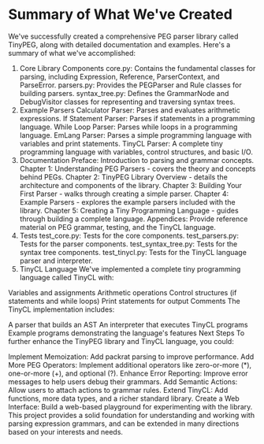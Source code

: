 # Summary of What We've Created
We've successfully created a comprehensive PEG parser library called TinyPEG, along with detailed documentation and examples. Here's a summary of what we've accomplished:

1. Core Library Components
core.py: Contains the fundamental classes for parsing, including Expression, Reference, ParserContext, and ParseError.
parsers.py: Provides the PEGParser and Rule classes for building parsers.
syntax_tree.py: Defines the GrammarNode and DebugVisitor classes for representing and traversing syntax trees.
2. Example Parsers
Calculator Parser: Parses and evaluates arithmetic expressions.
If Statement Parser: Parses if statements in a programming language.
While Loop Parser: Parses while loops in a programming language.
EmLang Parser: Parses a simple programming language with variables and print statements.
TinyCL Parser: A complete tiny programming language with variables, control structures, and basic I/O.
3. Documentation
Preface: Introduction to parsing and grammar concepts.
Chapter 1: Understanding PEG Parsers - covers the theory and concepts behind PEGs.
Chapter 2: TinyPEG Library Overview - details the architecture and components of the library.
Chapter 3: Building Your First Parser - walks through creating a simple parser.
Chapter 4: Example Parsers - explores the example parsers included with the library.
Chapter 5: Creating a Tiny Programming Language - guides through building a complete language.
Appendices: Provide reference material on PEG grammar, testing, and the TinyCL language.
4. Tests
test_core.py: Tests for the core components.
test_parsers.py: Tests for the parser components.
test_syntax_tree.py: Tests for the syntax tree components.
test_tinycl.py: Tests for the TinyCL language parser and interpreter.
5. TinyCL Language
We've implemented a complete tiny programming language called TinyCL with:

Variables and assignments
Arithmetic operations
Control structures (if statements and while loops)
Print statements for output
Comments
The TinyCL implementation includes:

A parser that builds an AST
An interpreter that executes TinyCL programs
Example programs demonstrating the language's features
Next Steps
To further enhance the TinyPEG library and TinyCL language, you could:

Implement Memoization: Add packrat parsing to improve performance.
Add More PEG Operators: Implement additional operators like zero-or-more (*), one-or-more (+), and optional (?).
Enhance Error Reporting: Improve error messages to help users debug their grammars.
Add Semantic Actions: Allow users to attach actions to grammar rules.
Extend TinyCL: Add functions, more data types, and a richer standard library.
Create a Web Interface: Build a web-based playground for experimenting with the library.
This project provides a solid foundation for understanding and working with parsing expression grammars, and can be extended in many directions based on your interests and needs.
